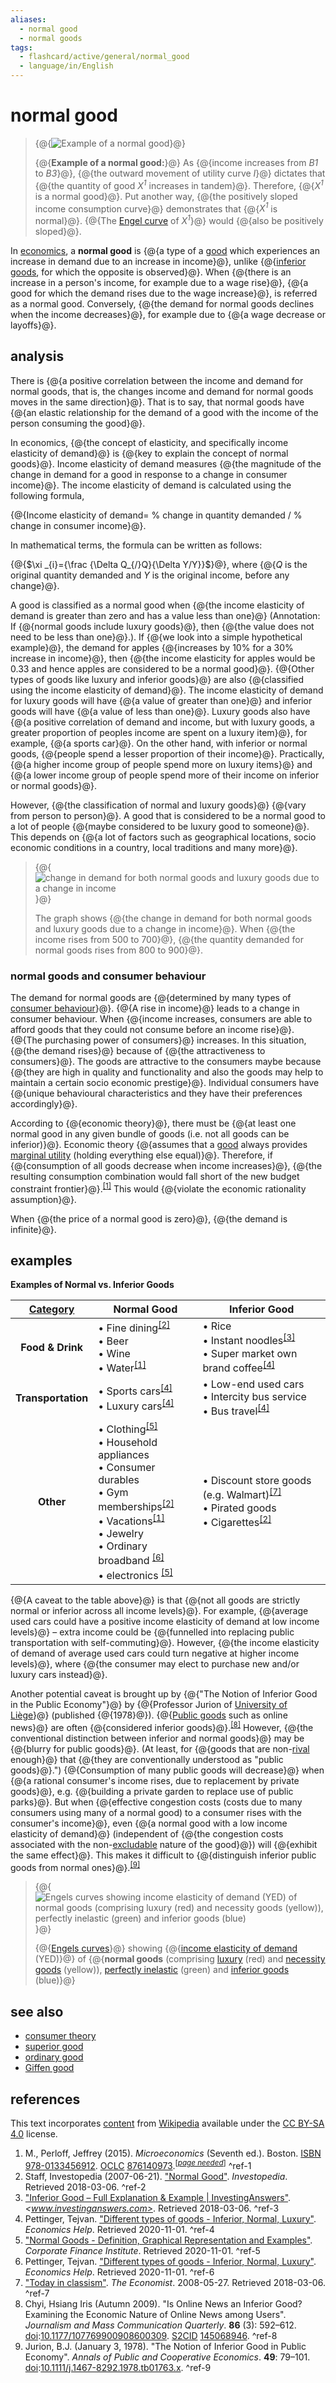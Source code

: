 ```yaml
---
aliases:
  - normal good
  - normal goods
tags:
  - flashcard/active/general/normal_good
  - language/in/English
---
```


# normal good

> {@{![Example of a normal good](../archives/Wikimedia%20Commons/Income%20consumption%20curve%20graph%20-%20upward%20sloping%20(normal%20goods).svg)}@}
>
> {@{__Example of a normal good:__}@} As {@{income increases from _B1_ to _B3_}@}, {@{the outward movement of utility curve _I_}@} dictates that {@{the quantity of good _X<sup>1</sup>_ increases in tandem}@}. Therefore, {@{_X<sup>1</sup>_ is a normal good}@}. Put another way, {@{the positively sloped income consumption curve}@} demonstrates that {@{_X<sup>1</sup>_ is normal}@}. {@{The [Engel curve](Engel%20curve.md) of _X<sup>1</sup>_}@} would {@{also be positively sloped}@}. <!--SR:!2024-12-10,16,290!2024-12-09,15,290!2024-12-08,14,290!2024-12-09,15,290!2024-12-09,15,290!2024-12-08,14,290!2024-12-10,16,290!2024-12-08,14,290!2024-12-08,14,290!2024-12-08,14,290-->

In [economics](economics.md), a __normal good__ is {@{a type of a [good](goods.md) which experiences an increase in demand due to an increase in income}@}, unlike {@{[inferior goods](inferior%20good.md), for which the opposite is observed}@}. When {@{there is an increase in a person's income, for example due to a wage rise}@}, {@{a good for which the demand rises due to the wage increase}@}, is referred as a normal good. Conversely, {@{the demand for normal goods declines when the income decreases}@}, for example due to {@{a wage decrease or layoffs}@}. <!--SR:!2024-12-08,14,290!2024-12-08,14,290!2024-12-10,16,290!2024-12-08,14,290!2024-12-10,16,290!2024-12-10,16,290-->

## analysis

There is {@{a positive correlation between the income and demand for normal goods, that is, the changes income and demand for normal goods moves in the same direction}@}. That is to say, that normal goods have {@{an elastic relationship for the demand of a good with the income of the person consuming the good}@}. <!--SR:!2024-12-09,15,290!2024-12-08,14,290-->

In economics, {@{the concept of elasticity, and specifically income elasticity of demand}@} is {@{key to explain the concept of normal goods}@}. Income elasticity of demand measures {@{the magnitude of the change in demand for a good in response to a change in consumer income}@}. The income elasticity of demand is calculated using the following formula, <p> {@{Income elasticity of demand= % change in quantity demanded / % change in consumer income}@}. <!--SR:!2024-12-08,14,290!2024-12-10,16,290!2024-12-09,15,290!2024-12-08,14,290-->

In mathematical terms, the formula can be written as follows:

{@{$\xi _{i}={\frac {\Delta Q_{/}Q}{\Delta Y/Y}}$}@}, where {@{$Q$ is the original quantity demanded and $Y$ is the original income, before any change}@}. <!--SR:!2024-12-08,14,290!2024-12-08,14,290-->

A good is classified as a normal good when {@{the income elasticity of demand is greater than zero and has a value less than one}@} (Annotation: If {@{normal goods include luxury goods}@}, then {@{the value does not need to be less than one}@}.). If {@{we look into a simple hypothetical example}@}, the demand for apples {@{increases by 10% for a 30% increase in income}@}, then {@{the income elasticity for apples would be 0.33 and hence apples are considered to be a normal good}@}. {@{Other types of goods like luxury and inferior goods}@} are also {@{classified using the income elasticity of demand}@}. The income elasticity of demand for luxury goods will have {@{a value of greater than one}@} and inferior goods will have {@{a value of less than one}@}. Luxury goods also have {@{a positive correlation of demand and income, but with luxury goods, a greater proportion of peoples income are spent on a luxury item}@}, for example, {@{a sports car}@}. On the other hand, with inferior or normal goods, {@{people spend a lesser proportion of their income}@}. Practically, {@{a higher income group of people spend more on luxury items}@} and {@{a lower income group of people spend more of their income on inferior or normal goods}@}. <!--SR:!2024-12-09,15,290!2024-12-09,15,290!2024-12-09,15,290!2024-12-09,15,290!2024-12-08,14,290!2024-12-05,12,270!2024-12-10,16,290!2024-12-10,16,290!2024-12-08,14,290!2024-12-10,16,290!2024-12-10,16,290!2024-12-10,16,290!2024-12-09,15,290!2024-12-08,14,290!2024-12-09,15,290-->

However, {@{the classification of normal and luxury goods}@} {@{vary from person to person}@}. A good that is considered to be a normal good to a lot of people {@{maybe considered to be luxury good to someone}@}. This depends on {@{a lot of factors such as geographical locations, socio economic conditions in a country, local traditions and many more}@}. <!--SR:!2024-12-10,16,290!2024-12-09,15,290!2024-12-10,16,290!2024-12-09,15,290-->

> {@{![change in demand for both normal goods and luxury goods due to a change in income](../archives/Wikimedia%20Commons/Income%20consumption.jpg)}@}
>
> The graph shows {@{the change in demand for both normal goods and luxury goods due to a change in income}@}. When {@{the income rises from 500 to 700}@}, {@{the quantity demanded for normal goods rises from 800 to 900}@}. <!--SR:!2024-12-10,16,290!2024-12-09,15,290!2024-12-10,16,290!2024-12-09,15,290-->

### normal goods and consumer behaviour

The demand for normal goods are {@{determined by many types of [consumer behaviour](consumer%20behaviour.md)}@}. {@{A rise in income}@} leads to a change in consumer behaviour. When {@{income increases, consumers are able to afford goods that they could not consume before an income rise}@}. {@{The purchasing power of consumers}@} increases. In this situation, {@{the demand rises}@} because of {@{the attractiveness to consumers}@}. The goods are attractive to the consumers maybe because {@{they are high in quality and functionality and also the goods may help to maintain a certain socio economic prestige}@}. Individual consumers have {@{unique behavioural characteristics and they have their preferences accordingly}@}. <!--SR:!2024-12-08,14,290!2024-12-09,15,290!2024-12-08,14,290!2024-12-10,16,290!2024-12-10,16,290!2024-12-09,15,290!2024-12-09,15,290!2024-12-10,16,290-->

According to {@{economic theory}@}, there must be {@{at least one normal good in any given bundle of goods \(i.e. not all goods can be inferior\)}@}. Economic theory {@{assumes that a [good](goods.md) always provides [marginal utility](marginal%20utility.md) \(holding everything else equal\)}@}. Therefore, if {@{consumption of all goods decrease when income increases}@}, {@{the resulting consumption combination would fall short of the new budget constraint frontier}@}.<sup>[\[1\]](#^ref-1)</sup> This would {@{violate the economic rationality assumption}@}. <!--SR:!2024-12-10,16,290!2024-12-10,16,290!2024-12-09,15,290!2024-12-09,15,290!2024-12-10,16,290!2024-12-10,16,290-->

When {@{the price of a normal good is zero}@}, {@{the demand is infinite}@}. <!--SR:!2024-12-09,15,290!2024-12-08,14,290-->

## examples

<!-- markdownlint-disable-next-line MD036 -->
__Examples of Normal vs. Inferior Goods__

| __<u>Category</u>__ | __Normal Good__                                                                                                                                                                                                                                                                                                                                                                                                                                                                                                                                                                                                  | __Inferior Good__                                                                                                                                                                                                                     |
|:-------------------:| ---------------------------------------------------------------------------------------------------------------------------------------------------------------------------------------------------------------------------------------------------------------------------------------------------------------------------------------------------------------------------------------------------------------------------------------------------------------------------------------------------------------------------------------------------------------------------------------------------------------- | ------------------------------------------------------------------------------------------------------------------------------------------------------------------------------------------------------------------------------------- |
| __Food & Drink__    | • Fine dining<sup>[\[2\]](#^ref-2)</sup> <br/> • Beer<!-- <sup>\[_[citation needed](https://en.wikipedia.org/wiki/%3ACitation%20needed)_\]</sup> --> <br/> • Wine<!-- <sup>\[_[citation needed](https://en.wikipedia.org/wiki/%3ACitation%20needed)_\]</sup> --> <br/> • Water<sup>[\[1\]](#^ref-1)</sup>                                                                                                                                                                                                                                                                                                        | • Rice<!-- <sup>\[_[citation needed](https://en.wikipedia.org/wiki/%3ACitation%20needed)_\]</sup> --> <br/> • Instant noodles<sup>[\[3\]](#^ref-3)</sup> <br/> • Super market own brand coffee<sup>[\[4\]](#^ref-4)</sup>             |
| __Transportation__  | • Sports cars<sup>[\[4\]](#^ref-4)</sup> <br/> • Luxury cars<sup>[\[4\]](#^ref-4)</sup>                                                                                                                                                                                                                                                                                                                                                                                                                                                                                                                          | • Low-end used cars<!-- <sup>\[_[citation needed](https://en.wikipedia.org/wiki/%3ACitation%20needed)_\]</sup> --> <br/> • Intercity bus service <br/> • Bus travel<sup>[\[4\]](#^ref-4)</sup>                                        |
| __Other__           | • Clothing<sup>[\[5\]](#^ref-5)</sup> <br/> • Household appliances<!-- <sup>\[_[citation needed](https://en.wikipedia.org/wiki/%3ACitation%20needed)_\]</sup> --> <br/> • Consumer durables<!-- <sup>\[_[citation needed](https://en.wikipedia.org/wiki/%3ACitation%20needed)_\]</sup> --> <br/> • Gym memberships<sup>[\[2\]](#^ref-2)</sup> <br/> • Vacations<sup>[\[1\]](#^ref-1)</sup> <br/> • Jewelry<!-- <sup>\[_[citation needed](https://en.wikipedia.org/wiki/%3ACitation%20needed)_\]</sup> --> <br/> • Ordinary broadband <sup>[\[6\]](#^ref-6)</sup> <br/> • electronics <sup>[\[5\]](#^ref-5)</sup> | • Discount store goods \(e.g. Walmart\)<sup>[\[7\]](#^ref-7)</sup> <br/> • Pirated goods<!-- <sup>\[_[citation needed](https://en.wikipedia.org/wiki/%3ACitation%20needed)_\]</sup> --> <br/> • Cigarettes<sup>[\[2\]](#^ref-2)</sup> |

{@{A caveat to the table above}@} is that {@{not all goods are strictly normal or inferior across all income levels}@}. For example, {@{average used cars could have a positive income elasticity of demand at low income levels}@} – extra income could be {@{funnelled into replacing public transportation with self-commuting}@}. However, {@{the income elasticity of demand of average used cars could turn negative at higher income levels}@}, where {@{the consumer may elect to purchase new and/or luxury cars instead}@}. <!--SR:!2024-12-10,16,290!2024-12-09,15,290!2024-12-08,14,290!2024-12-09,15,290!2024-12-10,16,290!2024-12-08,14,290-->

Another potential caveat is brought up by {@{"The Notion of Inferior Good in the Public Economy"}@} by {@{Professor Jurion of [University of Liège](University%20of%20Liège.md)}@} \(published {@{1978}@}\). {@{[Public goods](public%20good%20(economics).md) such as online news}@} are often {@{considered inferior goods}@}.<sup>[\[8\]](#^ref-8)</sup> However, {@{the conventional distinction between inferior and normal goods}@} may be {@{blurry for public goods}@}. \(At least, for {@{goods that are non-[rival](rivalry%20(economics).md) enough}@} that {@{they are conventionally understood as "public goods}@}."\) {@{Consumption of many public goods will decrease}@} when {@{a rational consumer's income rises, due to replacement by private goods}@}, e.g. {@{building a private garden to replace use of public parks}@}. But when {@{effective congestion costs (costs due to many consumers using many of a normal good) to a consumer rises with the consumer's income}@}, even {@{a normal good with a low income elasticity of demand}@} \(independent of {@{the congestion costs associated with the non-[excludable](excludability.md) nature of the good}@}\) will {@{exhibit the same effect}@}. This makes it difficult to {@{distinguish inferior public goods from normal ones}@}.<sup>[\[9\]](#^ref-9)</sup> <!--SR:!2024-12-08,14,290!2024-12-05,12,270!2024-12-06,12,270!2024-12-10,16,290!2024-12-10,16,290!2024-12-10,16,290!2024-12-08,14,290!2024-12-10,16,290!2024-12-09,15,290!2024-12-08,14,290!2024-12-04,11,270!2024-12-08,14,290!2024-12-09,15,290!2024-12-08,14,290!2024-12-08,14,290!2024-12-09,15,290!2024-11-25,4,289-->

> {@{![Engels curves showing income elasticity of demand (YED) of normal goods (comprising luxury (red) and necessity goods (yellow)), perfectly inelastic (green) and inferior goods (blue)](../archives/Wikimedia%20Commons/Income%20elasticity%20of%20demand%20graph.svg)}@}
>
> {@{[Engels curves](Engel%20curve.md)}@} showing {@{[income elasticity of demand](income%20elasticity%20of%20demand.md) \(YED\)}@} of {@{__normal goods__ \(comprising [luxury](luxury%20goods.md) \(red\) and [necessity goods](necessity%20good.md) \(yellow\)\), [perfectly inelastic](elasticity%20(economics).md) \(green\) and [inferior goods](inferior%20good.md) \(blue\)}@} <!--SR:!2024-12-09,15,290!2024-12-09,15,290!2024-12-10,16,290!2024-12-08,14,290-->

## see also

- [consumer theory](consumer%20choice.md)
- [superior good](luxury%20goods.md#economics)
- [ordinary good](ordinary%20good.md)
- [Giffen good](Giffen%20good.md)

## references

This text incorporates [content](https://en.wikipedia.org/wiki/normal_good) from [Wikipedia](Wikipedia.md) available under the [CC BY-SA 4.0](https://creativecommons.org/licenses/by-sa/4.0/) license.

1. M., Perloff, Jeffrey \(2015\). _Microeconomics_ \(Seventh ed.\). Boston. [ISBN](ISBN.md) [978-0133456912](https://en.wikipedia.org/wiki/BookSources/978-0133456912). [OCLC](OCLC.md#OCLC) [876140973](https://search.worldcat.org/oclc/876140973).<sup>\[_[page needed](https://en.wikipedia.org/wiki/%3ACiting%20sources)_\]</sup> <a id="^ref-1"></a>^ref-1
2. Staff, Investopedia \(2007-06-21\). ["Normal Good"](https://www.investopedia.com/terms/n/normal-good.asp). _Investopedia_. Retrieved 2018-03-06. <a id="^ref-2"></a>^ref-2
3. ["Inferior Good – Full Explanation & Example \| InvestingAnswers"](http://www.investinganswers.com/dictionary/inferior-good). _<www.investinganswers.com>_. Retrieved 2018-03-06. <a id="^ref-3"></a>^ref-3
4. Pettinger, Tejvan. ["Different types of goods - Inferior, Normal, Luxury"](https://www.economicshelp.org/blog/790/economics/different-types-of-goods-inferior-normal-luxury/). _Economics Help_. Retrieved 2020-11-01. <a id="^ref-4"></a>^ref-4
5. ["Normal Goods - Definition, Graphical Representation and Examples"](https://corporatefinanceinstitute.com/resources/knowledge/economics/normal-goods/). _Corporate Finance Institute_. Retrieved 2020-11-01. <a id="^ref-5"></a>^ref-5
6. Pettinger, Tejvan. ["Different types of goods - Inferior, Normal, Luxury"](https://www.economicshelp.org/blog/790/economics/different-types-of-goods-inferior-normal-luxury/). _Economics Help_. Retrieved 2020-11-01. <a id="^ref-6"></a>^ref-6
7. ["Today in classism"](https://www.economist.com/blogs/freeexchange/2008/05/today_in_classism). _The Economist_. 2008-05-27. Retrieved 2018-03-06. <a id="^ref-7"></a>^ref-7
8. Chyi, Hsiang Iris \(Autumn 2009\). "Is Online News an Inferior Good? Examining the Economic Nature of Online News among Users". _Journalism and Mass Communication Quarterly_. __86__ \(3\): 592–612. [doi](digital%20object%20identifier.md):[10.1177/107769900908600309](https://doi.org/10.1177%2F107769900908600309). [S2CID](Semantic%20Scholar.md#S2CID) [145068946](https://api.semanticscholar.org/CorpusID:145068946). <a id="^ref-8"></a>^ref-8
9. Jurion, B.J. \(January 3, 1978\). "The Notion of Inferior Good in Public Economy". _Annals of Public and Cooperative Economics_. __49__: 79–101. [doi](digital%20object%20identifier.md):[10.1111/j.1467-8292.1978.tb01763.x](https://doi.org/10.1111%2Fj.1467-8292.1978.tb01763.x). <a id="^ref-9"></a>^ref-9
